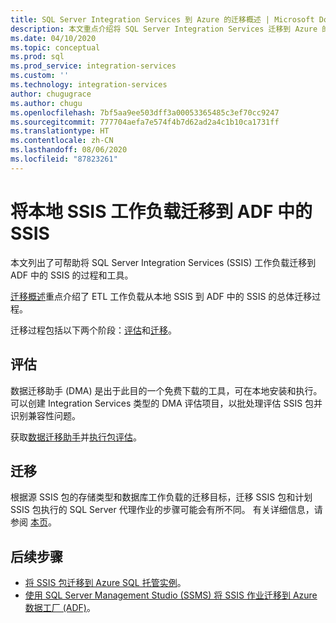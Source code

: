 ```yaml
---
title: SQL Server Integration Services 到 Azure 的迁移概述 | Microsoft Docs
description: 本文重点介绍将 SQL Server Integration Services 迁移到 Azure 的过程和工具。
ms.date: 04/10/2020
ms.topic: conceptual
ms.prod: sql
ms.prod_service: integration-services
ms.custom: ''
ms.technology: integration-services
author: chugugrace
ms.author: chugu
ms.openlocfilehash: 7bf5aa9ee503dff3a00053365485c3ef70cc9247
ms.sourcegitcommit: 777704aefa7e574f4b7d62ad2a4c1b10ca1731ff
ms.translationtype: HT
ms.contentlocale: zh-CN
ms.lasthandoff: 08/06/2020
ms.locfileid: "87823261"
---
```

# <a name="migrate-on-premises-ssis-workloads-to-ssis-in-adf"></a>将本地 SSIS 工作负载迁移到 ADF 中的 SSIS

本文列出了可帮助将 SQL Server Integration Services (SSIS) 工作负载迁移到 ADF 中的 SSIS 的过程和工具。

[迁移概述](https://docs.microsoft.com/azure/data-factory/scenario-ssis-migration-overview)重点介绍了 ETL 工作负载从本地 SSIS 到 ADF 中的 SSIS 的总体迁移过程。

迁移过程包括以下两个阶段：[评估](https://docs.microsoft.com/azure/data-factory/scenario-ssis-migration-overview#assessment)和[迁移](https://docs.microsoft.com/azure/data-factory/scenario-ssis-migration-overview#migration)。

## <a name="assessment"></a>评估

数据迁移助手 (DMA) 是出于此目的一个免费下载的工具，可在本地安装和执行。 可以创建 Integration Services 类型的 DMA 评估项目，以批处理评估 SSIS 包并识别兼容性问题。

获取[数据迁移助手](https://docs.microsoft.com/sql/dma/dma-overview)并[执行包评估](https://docs.microsoft.com/sql/dma/dma-assess-ssis)。

## <a name="migration"></a>迁移

根据源 SSIS 包的存储类型和数据库工作负载的迁移目标，迁移 SSIS 包和计划 SSIS 包执行的 SQL Server 代理作业的步骤可能会有所不同。 有关详细信息，请参阅 [本页](https://docs.microsoft.com/azure/data-factory/scenario-ssis-migration-overview#migration)。

## <a name="next-steps"></a>后续步骤

- [将 SSIS 包迁移到 Azure SQL 托管实例](https://docs.microsoft.com/azure/dms/how-to-migrate-ssis-packages-managed-instance)。
- [使用 SQL Server Management Studio (SSMS) 将 SSIS 作业迁移到 Azure 数据工厂 (ADF)](https://docs.microsoft.com/azure/data-factory/how-to-migrate-ssis-job-ssms)。
